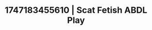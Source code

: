 ---
categories:
- Natural curves
- Slow burn erotica
- VR porn
- Real amateur
- Kinky fairytales
image: /assets/images/1747183455610.jpg
layout: post
seo:
  description: Featured content with exclusive ABDL Play, Scat Fetish. HD images available.
  keywords: ABDL Play, Scat Fetish
  og_image: /assets/images/1747183455610.jpg
  schema_type: VisualArtwork
tags:
- ABDL Play
- '#1747183455610'
- Scat Fetish
title: 1747183455610 | Scat Fetish ABDL Play
---